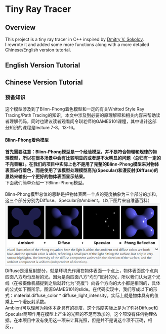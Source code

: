 # Tiny Ray Tracer
## Overview
This project is a tiny ray tracer in C++ inspired by [Dmitry V. Sokolov](https://github.com/ssloy).<br>
I rewrote it and added some more functions along with a more detailed Chinese/English version tutorial.
## English Version Tutorial
## Chinese Version Tutorial
### 预备知识
这个模型涉及到了Blinn-Phong着色模型和一定的有关Whitted Style Ray Tracing/Path Tracing的知识，本文中涉及到必要的原理解释和相关内容来帮助读者理解代码，同时也建议读者观看闫令琪老师的GAMES101课程，其中设计这部分知识的课程是lecture 7-8，13-16。
#### Blinn-Phong着色模型
**首先需要注意：Blinn-Phong模型是一个经验模型，并不是符合物理和规律的物理模型，所以在很多场景中会有比较明显的或者是不太明显的问题（总归有一定的不完善嘛）。在我们的项目中实际上也不是用了完整的Blinn-Phong模型来对物体表面进行着色，而是使用了该模型处理模型高光(Specular)和漫反射(Diffuse)的思路来输出一个更好的物体表面显示结果。**<br>
下面我们简单介绍一下Blinn-Phong模型。<br>
<br>
Blinn-Phong模型总体的思路是把物体表面一个点的亮度抽象为三个部分的加和，这三个部分分别为Diffuse、Specular和Ambient。（以下图片来自维基百科）<br>
![image](https://github.com/bryceyin13/tinyraytracer/blob/main/images/1.png)
<br>
Diffuse是漫反射部分，就是环境光作用在物体表面一个点上，物体表面这个点向四面八方均匀反射的光。因为是向四面八方“均匀”反射的光，所以我们认为这个光线（在被摄像机捕捉到之后就转化为“亮度”）向各个方向的大小都是相同的，具体的公式如下图所示，图源GAMES101的slide。在代码实现中，我们写成以下的形式：material.diffuse_color * diffuse_light_intensity。实际上就是物体具有的值乘上一个漫反射系数。
<br>
Ambient可以理解为物体本身具有的亮度，这个亮度实际上是为了弥补Diffuse和Specular两项作用在模型上产生的光照的不足而添加的，这个项没有任何物理依据。在本项目中没有使用这一项来计算光照，但是并不是说这个项不正确，相反，。
